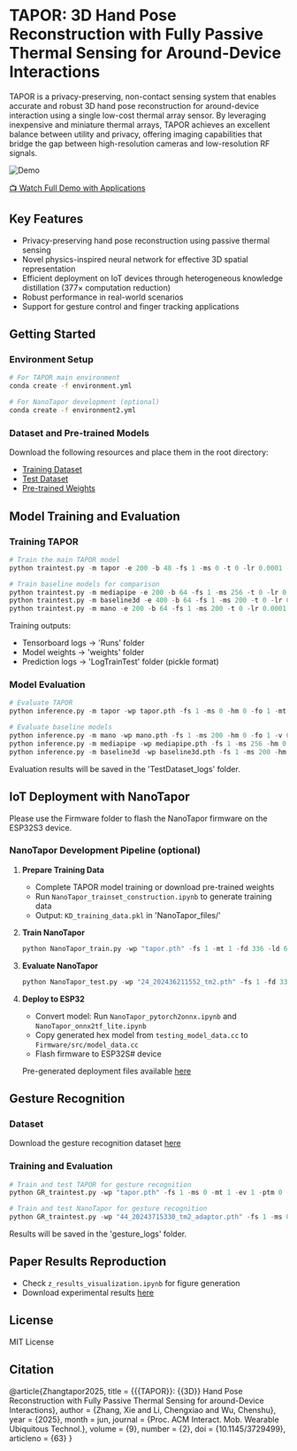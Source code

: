 # TAPOR: 3D Hand Pose Reconstruction with Fully Passive Thermal Sensing for Around-Device Interactions

TAPOR is a privacy-preserving, non-contact sensing system that enables accurate and robust 3D hand pose reconstruction for around-device interaction using a single low-cost thermal array sensor. By leveraging inexpensive and miniature thermal arrays, TAPOR achieves an excellent balance between utility and privacy, offering imaging capabilities that bridge the gap between high-resolution cameras and low-resolution RF signals.

![Demo](figures/short_demo1(1).gif)

[📺 Watch Full Demo with Applications](https://www.youtube.com/watch?v=dRiqxPZx4zk)

## Key Features
- Privacy-preserving hand pose reconstruction using passive thermal sensing
- Novel physics-inspired neural network for effective 3D spatial representation
- Efficient deployment on IoT devices through heterogeneous knowledge distillation (377× computation reduction)
- Robust performance in real-world scenarios
- Support for gesture control and finger tracking applications

## Getting Started

### Environment Setup
```bash
# For TAPOR main environment
conda create -f environment.yml

# For NanoTapor development (optional)
conda create -f environment2.yml
```

### Dataset and Pre-trained Models
Download the following resources and place them in the root directory:
- [Training Dataset](https://drive.google.com/file/d/12Ppoh15nomnVAKo2UFQRqgcLeDRh5hGk/view?usp=sharing)
- [Test Dataset](https://drive.google.com/file/d/1cnwdelIiV4V15rq3ANN93YsNvAjpvV5O/view?usp=sharing)
- [Pre-trained Weights](https://drive.google.com/file/d/183gpLbMAORcaPqkF7naI5xlrQ5T2p_MJ/view?usp=sharing)

## Model Training and Evaluation

### Training TAPOR
```python
# Train the main TAPOR model
python traintest.py -m tapor -e 200 -b 48 -fs 1 -ms 0 -t 0 -lr 0.0001 -hm 0 -fo 1 -s 0 -mt 1 -ls jb -tqdm 1 

# Train baseline models for comparison
python traintest.py -m mediapipe -e 200 -b 64 -fs 1 -ms 256 -t 0 -lr 0.001 -hm 0 -fo 0 -s 2 
python traintest.py -m baseline3d -e 400 -b 64 -fs 1 -ms 200 -t 0 -lr 0.00001 -hm 1 -fo 1 -s 3 
python traintest.py -m mano -e 200 -b 64 -fs 1 -ms 200 -t 0 -lr 0.0001 -hm 0 -fo 1 -s 0 
```

Training outputs:
- Tensorboard logs → 'Runs' folder
- Model weights → 'weights' folder
- Prediction logs → 'LogTrainTest' folder (pickle format)

### Model Evaluation
```python
# Evaluate TAPOR
python inference.py -m tapor -wp tapor.pth -fs 1 -ms 0 -hm 0 -fo 1 -mt 1 -v 0 

# Evaluate baseline models
python inference.py -m mano -wp mano.pth -fs 1 -ms 200 -hm 0 -fo 1 -v 0 
python inference.py -m mediapipe -wp mediapipe.pth -fs 1 -ms 256 -hm 0 -fo 1 -v 0 
python inference.py -m baseline3d -wp baseline3d.pth -fs 1 -ms 200 -hm 0 -fo 1 -v 0 
```

Evaluation results will be saved in the 'TestDataset_logs' folder.

## IoT Deployment with NanoTapor
Please use the Firmware folder to flash the NanoTapor firmware on the ESP32S3 device. 

### NanoTapor Development Pipeline (optional)

1. **Prepare Training Data**
   - Complete TAPOR model training or download pre-trained weights
   - Run `NanoTapor_trainset_construction.ipynb` to generate training data
   - Output: `KD_training_data.pkl` in 'NanoTapor_files/'

2. **Train NanoTapor**
   ```python
   python NanoTapor_train.py -wp "tapor.pth" -fs 1 -mt 1 -fd 336 -ld 64 -ft 0 -lr 0.00001 -bs 32 -ep 100 -dd 0 -v 0 
   ```

3. **Evaluate NanoTapor**
   ```python
   python NanoTapor_test.py -wp "24_202436211552_tm2.pth" -fs 1 -fd 336 -ld 48 -bs 128 -dd 0 -v 0
   ```

4. **Deploy to ESP32**
   - Convert model: Run `NanoTapor_pytorch2onnx.ipynb` and `NanoTapor_onnx2tf_lite.ipynb`
   - Copy generated hex model from `testing_model_data.cc` to `Firmware/src/model_data.cc`
   - Flash firmware to ESP32S# device
   
   Pre-generated deployment files available [here](https://drive.google.com/file/d/1qX8qTc5dIomArVZT7GhbGCIVZ4NH6nFY/view?usp=sharing)

## Gesture Recognition

### Dataset
Download the gesture recognition dataset [here](https://drive.google.com/file/d/1JmTD0N_9hdhCS8JOSd9t2bQ_NmB9BbdB/view?usp=sharing)

### Training and Evaluation
```python
# Train and test TAPOR for gesture recognition
python GR_traintest.py -wp "tapor.pth" -fs 1 -ms 0 -mt 1 -ev 1 -ptm 0 -lr 0.0001 -bs 32 -ep 100 -dd 0

# Train and test NanoTapor for gesture recognition
python GR_traintest.py -wp "44_20243715330_tm2_adaptor.pth" -fs 1 -ms 0 -mt 8 -ev 4 -ptm 1 -lr 0.0001 -bs 32 -ep 1000 -dd 0
```

Results will be saved in the 'gesture_logs' folder.

## Paper Results Reproduction
- Check `z_results_visualization.ipynb` for figure generation
- Download experimental results [here](https://drive.google.com/file/d/1Q_BTcYwpz4F0oT0bDqio4qohWCSYecxe/view?usp=sharing)

## License
MIT License

## Citation
@article{Zhangtapor2025,
  title = {{{TAPOR}}: {{3D}} Hand Pose Reconstruction with Fully Passive Thermal Sensing for around-Device Interactions},
  author = {Zhang, Xie and Li, Chengxiao and Wu, Chenshu},
  year = {2025},
  month = jun,
  journal = {Proc. ACM Interact. Mob. Wearable Ubiquitous Technol.},
  volume = {9},
  number = {2},
  doi = {10.1145/3729499},
  articleno = {63}
}

